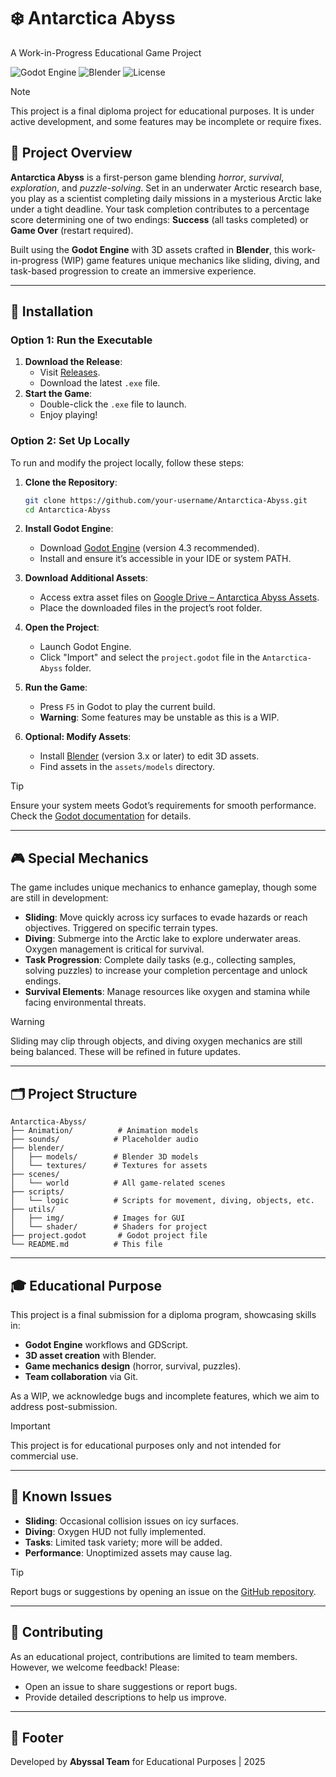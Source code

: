 # ❄️ Antarctica Abyss

A Work-in-Progress Educational Game Project

![Godot Engine](https://img.shields.io/badge/Godot%20Engine-4.3-blue.svg)
![Blender](https://img.shields.io/badge/Blender-3.x-orange.svg)
![License](https://img.shields.io/badge/License-Educational-green.svg)
> [!NOTE]  
> This project is a final diploma project for educational purposes. It is under active development, and some features may be incomplete or require fixes.


## 📖 Project Overview

**Antarctica Abyss** is a first-person game blending *horror*, *survival*, *exploration*, and *puzzle-solving*. Set in an underwater Arctic research base, you play as a scientist completing daily missions in a mysterious Arctic lake under a tight deadline. Your task completion contributes to a percentage score determining one of two endings: **Success** (all tasks completed) or **Game Over** (restart required).

Built using the **Godot Engine** with 3D assets crafted in **Blender**, this work-in-progress (WIP) game features unique mechanics like sliding, diving, and task-based progression to create an immersive experience.

---

## 🚀 Installation

### Option 1: Run the Executable
1. **Download the Release**:
   - Visit [Releases](https://github.com/arkadiew/Antarctica-Abyss/releases).
   - Download the latest `.exe` file.
2. **Start the Game**:
   - Double-click the `.exe` file to launch.
   - Enjoy playing!

### Option 2: Set Up Locally
To run and modify the project locally, follow these steps:

1. **Clone the Repository**:
   ```bash
   git clone https://github.com/your-username/Antarctica-Abyss.git
   cd Antarctica-Abyss
   ```

2. **Install Godot Engine**:
   - Download [Godot Engine](https://godotengine.org/) (version 4.3 recommended).
   - Install and ensure it’s accessible in your IDE or system PATH.

3. **Download Additional Assets**:
   - Access extra asset files on [Google Drive – Antarctica Abyss Assets](https://drive.google.com/example-link).
   - Place the downloaded files in the project’s root folder.

4. **Open the Project**:
   - Launch Godot Engine.
   - Click "Import" and select the `project.godot` file in the `Antarctica-Abyss` folder.

5. **Run the Game**:
   - Press `F5` in Godot to play the current build.
   - **Warning**: Some features may be unstable as this is a WIP.

6. **Optional: Modify Assets**:
   - Install [Blender](https://www.blender.org/) (version 3.x or later) to edit 3D assets.
   - Find assets in the `assets/models` directory.
> [!TIP]
> Ensure your system meets Godot’s requirements for smooth performance. Check the [Godot documentation](https://docs.godotengine.org/) for details.

---

## 🎮 Special Mechanics

The game includes unique mechanics to enhance gameplay, though some are still in development:

- **Sliding**: Move quickly across icy surfaces to evade hazards or reach objectives. Triggered on specific terrain types.
- **Diving**: Submerge into the Arctic lake to explore underwater areas. Oxygen management is critical for survival.
- **Task Progression**: Complete daily tasks (e.g., collecting samples, solving puzzles) to increase your completion percentage and unlock endings.
- **Survival Elements**: Manage resources like oxygen and stamina while facing environmental threats.
  
> [!WARNING]  
> Sliding may clip through objects, and diving oxygen mechanics are still being balanced. These will be refined in future updates.

---

## 🗂️ Project Structure

```
Antarctica-Abyss/
├── Animation/          # Animation models
├── sounds/            # Placeholder audio
├── blender/
│   ├── models/        # Blender 3D models
│   └── textures/      # Textures for assets
├── scenes/
│   └── world          # All game-related scenes
├── scripts/
│   └── logic          # Scripts for movement, diving, objects, etc.
├── utils/
│   ├── img/           # Images for GUI
│   └── shader/        # Shaders for project
├── project.godot       # Godot project file
└── README.md          # This file
```

---

## 🎓 Educational Purpose

This project is a final submission for a diploma program, showcasing skills in:

- **Godot Engine** workflows and GDScript.
- **3D asset creation** with Blender.
- **Game mechanics design** (horror, survival, puzzles).
- **Team collaboration** via Git.

As a WIP, we acknowledge bugs and incomplete features, which we aim to address post-submission.
> [!IMPORTANT]  
> This project is for educational purposes only and not intended for commercial use.

---

## 🐛 Known Issues

- **Sliding**: Occasional collision issues on icy surfaces.
- **Diving**: Oxygen HUD not fully implemented.
- **Tasks**: Limited task variety; more will be added.
- **Performance**: Unoptimized assets may cause lag.
> [!TIP]
> Report bugs or suggestions by opening an issue on the [GitHub repository](https://github.com/your-username/Antarctica-Abyss/issues).

---

## 🤝 Contributing

As an educational project, contributions are limited to team members. However, we welcome feedback! Please:

- Open an issue to share suggestions or report bugs.
- Provide detailed descriptions to help us improve.

---

## 📜 Footer

Developed by **Abyssal Team** for Educational Purposes | 2025
